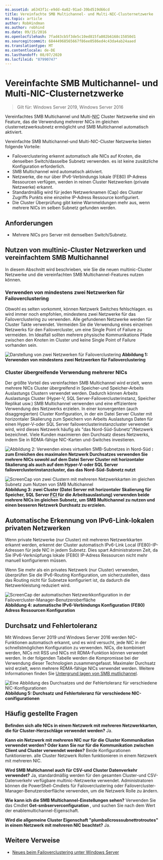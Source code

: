 ```yaml
---
ms.assetid: a6343f1c-e9dd-4a02-91ad-39bd519d66cd
title: Vereinfachte SMB Multichannel- und Multi-NIC-Clusternetzwerke
ms.topic: article
author: RobHindman
ms.author: robhind
ms.date: 09/15/2016
ms.openlocfilehash: 7fad43cb5f3de5c10ed815fa802b6168c15850d1
ms.sourcegitcommit: 68444968565667f86ee0586ed4c43da4ab24aaed
ms.translationtype: MT
ms.contentlocale: de-DE
ms.lasthandoff: 08/07/2020
ms.locfileid: "87990747"
---
```

# <a name="simplified-smb-multichannel-and-multi-nic-cluster-networks"></a>Vereinfachte SMB Multichannel- und Multi-NIC-Clusternetzwerke

> Gilt für: Windows Server 2019, Windows Server 2016

Vereinfachtes SMB Multichannel und Multi-<abbr title="Netzwerkschnittstellenkarte">NIC</abbr> Cluster Netzwerke sind ein Feature, das die Verwendung mehrerer NICs im gleichen clusternetzwerksubnetz ermöglicht und SMB Multichannel automatisch aktiviert.

Vereinfachte SMB Multichannel-und Multi-NIC-Cluster Netzwerke bieten folgende Vorteile:
- Failoverclustering erkennt automatisch alle NICs auf Knoten, die denselben Switch/dasselbe Subnetz verwenden. es ist keine zusätzliche Konfiguration erforderlich.
- SMB Multichannel wird automatisch aktiviert.
- Netzwerke, die nur über IPv6-Verbindungs lokale (FE80) IP-Adress Ressourcen verfügen, werden in reinen Cluster Netzwerken (private Netzwerke) erkannt.
- Standardmäßig wird für jeden Netzwerknamen (Cap) des Cluster Zugriffs Punkts eine einzelne IP-Adress Ressource konfiguriert.
- Die Cluster Überprüfung gibt keine Warnmeldungen mehr aus, wenn mehrere NICs im selben Subnetz gefunden werden.

## <a name="requirements"></a>Anforderungen
-   Mehrere NICs pro Server mit demselben Switch/Subnetz.

## <a name="how-to-take-advantage-of-multi-nic-clusters-networks-and-simplified-smb-multichannel"></a>Nutzen von multinic-Cluster Netzwerken und vereinfachtem SMB Multichannel
In diesem Abschnitt wird beschrieben, wie Sie die neuen multinic-Cluster Netzwerke und die vereinfachten SMB Multichannel-Features nutzen können.

### <a name="use-at-least-two-networks-for-failover-clustering"></a>Verwenden von mindestens zwei Netzwerken für Failoverclustering
Obwohl es selten vorkommt, können Netzwerk Switches fehlschlagen. es wird immer noch empfohlen, mindestens zwei Netzwerke für das Failoverclustering zu verwenden. Alle gefundenen Netzwerke werden für Cluster Takte verwendet. Vermeiden Sie die Verwendung eines einzelnen Netzwerks für den Failovercluster, um eine Single Point of Failure zu vermeiden. Im Idealfall sollten mehrere physische Kommunikations Pfade zwischen den Knoten im Cluster und keine Single Point of Failure vorhanden sein.

![Darstellung von zwei Netzwerken für Failoverclustering ](media/Simplified-SMB-Multichannel-and-Multi-NIC-Cluster-Networks/Clustering_MulitNIC_Fig1.png)
 **Abbildung 1: Verwenden von mindestens zwei Netzwerken für Failoverclustering**

### <a name="use-multiple-nics-across-clusters"></a>Cluster übergreifende Verwendung mehrerer NICs

Der größte Vorteil des vereinfachten SMB Multichannel wird erzielt, wenn mehrere NICs Cluster übergreifend in Speicher-und Speicher-Arbeits Auslastungs Clustern verwendet werden. Dadurch können Arbeits Auslastungs Cluster (Hyper-V, SQL Server-Failoverclusterinstanz, Speicher Replikat usw.) SMB Multichannel verwenden und eine effizientere Verwendung des Netzwerks erzielen. In einer konvergenten (auch disaggregierten) Cluster Konfiguration, in der ein Datei Server Cluster mit horizontaler Skalierung zum Speichern von Arbeits Auslastungs Daten für einen Hyper-V-oder SQL Server failoverclusterinstanzcluster verwendet wird, wird dieses Netzwerk häufig als "das Nord-Süd-Subnetz"/Netzwerk bezeichnet. Viele Kunden maximieren den Durchsatz dieses Netzwerks, indem Sie in RDMA-fähige NIC-Karten und-Switches investieren.

![Abbildung 2: Verwenden eines virtuellen SMB-Subnetzes in Nord-Süd ](media/Simplified-SMB-Multichannel-and-Multi-NIC-Cluster-Networks/Clustering_MulitNIC_Fig2.png)
 **: zum Erreichen des maximalen Netzwerk Durchsatzes verwenden Sie mehrere NICs sowohl auf dem Datei Server Cluster mit horizontaler Skalierung als auch auf dem Hyper-V-oder SQL Server failoverclusterinstanzcluster, das das Nord-Süd-Subnetz nutzt**

![ScreenCap von zwei Clustern mit mehreren Netzwerkkarten im gleichen Subnetz zum Nutzen von SMB Multichannel ](media/Simplified-SMB-Multichannel-and-Multi-NIC-Cluster-Networks/Clustering_MulitNIC_Fig3.png)
 **Abbildung 3: zwei Cluster (Datei Server mit horizontaler Skalierung für Speicher, SQL Server <abbr title=" Failoverclusterinstanz- "> FCI </abbr> für die Arbeitsauslastung) verwenden beide mehrere NICs im gleichen Subnetz, um SMB Multichannel zu nutzen und einen besseren Netzwerk Durchsatz zu erzielen.**

## <a name="automatic-recognition-of-ipv6-link-local-private-networks"></a>Automatische Erkennung von IPv6-Link-lokalen privaten Netzwerken
Wenn private Netzwerke (nur Cluster) mit mehreren Netzwerkkarten erkannt werden, erkennt der Cluster automatisch IPv6-Link Local (FE80)-IP-Adressen für jede NIC in jedem Subnetz. Dies spart Administratoren Zeit, da Sie IPv6-Verknüpfungs lokale (FE80) IP-Adress Ressourcen nicht mehr manuell konfigurieren müssen.

Wenn Sie mehr als ein privates Netzwerk (nur Cluster) verwenden, überprüfen Sie die IPv6-Routing Konfiguration, um sicherzustellen, dass das Routing nicht für Subnetze konfiguriert ist, da dadurch die Netzwerkleistung reduziert wird.

![ScreenCap der automatischen Netzwerkkonfiguration in der Failovercluster-Manager-Benutzeroberfläche ](media/Simplified-SMB-Multichannel-and-Multi-NIC-Cluster-Networks/Clustering_MulitNIC_Fig4.png)
 **Abbildung 4: automatische IPv6-Verbindungs Konfiguration (FE80) Adress Ressourcen Konfiguration**

## <a name="throughput-and-fault-tolerance"></a>Durchsatz und Fehlertoleranz
Mit Windows Server 2019 und Windows Server 2016 werden NIC-Funktionen automatisch erkannt, und es wird versucht, jede NIC in der schnellstmöglichen Konfiguration zu verwenden. NICs, die kombiniert werden, NICs mit RSS und NICs mit RDMA-Funktion können verwendet werden. In der folgenden Tabelle werden die Kompromisse bei der Verwendung dieser Technologien zusammengefasst. Maximaler Durchsatz wird erzielt, wenn mehrere RDMA-fähige NICs verwendet werden. Weitere Informationen finden Sie [Untergrund lagen von SMB mutlichannel](/archive/blogs/josebda/the-basics-of-smb-multichannel-a-feature-of-windows-server-2012-and-smb-3-0).

![Eine Abbildung des Durchsatzes und der Fehlertoleranz für verschiedene NIC-Konfigurationen ](media/Simplified-SMB-Multichannel-and-Multi-NIC-Cluster-Networks/Clustering_MulitNIC_Fig5.png)
 **Abbildung 5: Durchsatz und Fehlertoleranz für verschiedene NIC-conifigurationen**

## <a name="frequently-asked-questions"></a>Häufig gestellte Fragen
**Befinden sich alle NICs in einem Netzwerk mit mehreren Netzwerkkarten, die für Cluster-Herzschläge verwendet werden?**
Ja.

**Kann ein Netzwerk mit mehreren NIC nur für die Cluster Kommunikation verwendet werden? Oder kann Sie nur für die Kommunikation zwischen Client und Cluster verwendet werden?**
Beide Konfigurationen funktionieren. alle Cluster Netzwerk Rollen funktionieren in einem Netzwerk mit mehreren NIC.

**Wird SMB Multichannel auch für CSV-und Cluster Datenverkehr verwendet?**
Ja, standardmäßig werden für den gesamten Cluster-und CSV-Datenverkehr verfügbare multinic-Netzwerke verwendet. Administratoren können die PowerShell-Cmdlets für Failoverclustering oder Failovercluster-Manager-Benutzeroberfläche verwenden, um die Netzwerk Rolle zu ändern.

**Wie kann ich die SMB Multichannel-Einstellungen sehen?**
Verwenden Sie das Cmdlet **Get-smbserverconfiguration** , und suchen Sie nach dem Wert der enablemultichannel-Eigenschaft.

**Wird die allgemeine Cluster Eigenschaft "plumballcrosssubnettrotroutes" in einem Netzwerk mit mehreren NIC beachtet?**
Ja.

## <a name="additional-references"></a>Weitere Verweise
- [Neues beim Failoverclustering unter Windows Server](whats-new-in-failover-clustering.md)